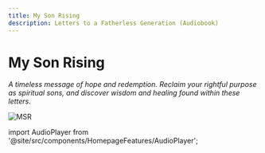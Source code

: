 ```yaml
---
title: My Son Rising
description: Letters to a Fatherless Generation (Audiobook)
---
```


# My Son Rising

*A timeless message of hope and redemption. Reclaim your rightful purpose as spiritual sons, and discover wisdom and healing found within these letters.*

![MSR](/img/msr_full.png)

import AudioPlayer from '@site/src/components/HomepageFeatures/AudioPlayer';

<div style={{ display: "flex", alignItems: "center", justifyContent: "flex-start" }}>
  <div style={{ textAlign: "left" }}>
    <AudioPlayer />
  </div>
</div>

